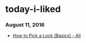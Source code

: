 # today-i-liked

### August 11, 2016
- [How to Pick a Lock (Basics) - All](http://www.instructables.com/id/How-to-Pick-a-Lock-Basics/?ALLSTEPS) 
